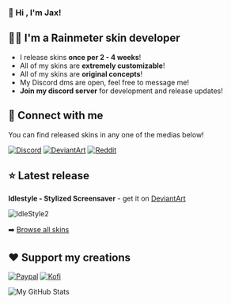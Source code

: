### 👋 Hi , I'm Jax!

## 👨‍💻 I'm a Rainmeter skin developer

- I release skins **once per 2 - 4 weeks**!
- All of my skins are **extremely customizable**!
- All of my skins are **original concepts**!
- My Discord dms are open, feel free to message me!
- **Join my discord server** for development and release updates!

## 🔗 Connect with me

You can find released skins in any one of the medias below!

[![Discord](https://img.shields.io/badge/Discord-7289DA?style=for-the-badge&logo=discord&logoColor=white)](https://discord.gg/JmgehPSDD6)
[![DeviantArt](https://img.shields.io/badge/DeviantArt-05CC47?style=for-the-badge&logo=deviantart&logoColor=white)](https://www.deviantart.com/jaxoriginals)
[![Reddit](https://img.shields.io/badge/Reddit-FF4500?style=for-the-badge&logo=reddit&logoColor=white)](https://www.reddit.com/user/EnhancedJax)

## ⭐ Latest release

**Idlestyle - Stylized Screensaver** - get it on [DeviantArt](https://www.deviantart.com/jaxoriginals/art/899004964)

![IdleStyle2](https://user-images.githubusercontent.com/80020581/143587740-d5adaea9-bd7d-4155-8497-f4e9202ab51e.png)

➡️ [Browse all skins](https://www.deviantart.com/jaxoriginals)

## ❤️ Support my creations

[![Paypal](https://img.shields.io/badge/PayPal-00457C?style=for-the-badge&logo=paypal&logoColor=white)](paypal.me/jaxoriginals)
[![Kofi](https://img.shields.io/badge/Ko--fi-F16061?style=for-the-badge&logo=ko-fi&logoColor=white)](https://ko-fi.com/jaxoriginals)

<img align="left" alt="My GitHub Stats" src="https://github-readme-stats.vercel.app/api?username=EnhancedJax&show_icons=true&hide_border=true&theme=github_dark" />
